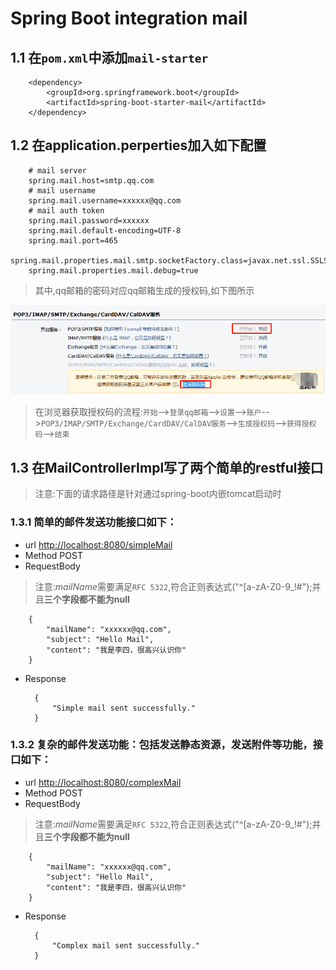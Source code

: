 # Spring Boot integration mail

## 1.1 在`pom.xml`中添加`mail-starter`

        <dependency>
            <groupId>org.springframework.boot</groupId>
            <artifactId>spring-boot-starter-mail</artifactId>
        </dependency>
        
## 1.2 在application.perperties加入如下配置

        # mail server
        spring.mail.host=smtp.qq.com
        # mail username
        spring.mail.username=xxxxxx@qq.com
        # mail auth token
        spring.mail.password=xxxxxx
        spring.mail.default-encoding=UTF-8
        spring.mail.port=465
        spring.mail.properties.mail.smtp.socketFactory.class=javax.net.ssl.SSLSocketFactory
        spring.mail.properties.mail.debug=true
        
> 其中,qq邮箱的密码对应qq邮箱生成的授权码,如下图所示

![QQ授权码](src/main/resources/qq_authKey.png)

> 在浏览器获取授权码的流程:`开始`--\>`登录qq邮箱`--\>`设置`--\>`账户`--\>`POP3/IMAP/SMTP/Exchange/CardDAV/CalDAV服务`--\>` 生成授权码 `--\>`获得授权码`--\>`结束`

## 1.3 在MailControllerImpl写了两个简单的restful接口
> 注意:下面的请求路径是针对通过spring-boot内嵌tomcat启动时
### 1.3.1 简单的邮件发送功能接口如下：
* url [http://localhost:8080/simpleMail](http://localhost:8080/simpleMail)
* Method POST
* RequestBody
> 注意:*mailName*需要满足`RFC 5322`,符合正则表达式("^[a-zA-Z0-9_!#$%&’*+/=?`{|}~^.-]+@[a-zA-Z0-9.-]+$");并且**三个字段都不能为null**

        {
            "mailName": "xxxxxx@qq.com",
            "subject": "Hello Mail",
            "content": "我是李四，很高兴认识你"
        }
* Response

        {
            "Simple mail sent successfully."
        } 
        
### 1.3.2 复杂的邮件发送功能：包括发送静态资源，发送附件等功能，接口如下：
* url [http://localhost:8080/complexMail](http://localhost:8080/complexMail)
* Method POST
* RequestBody
> 注意:*mailName*需要满足`RFC 5322`,符合正则表达式("^[a-zA-Z0-9_!#$%&’*+/=?`{|}~^.-]+@[a-zA-Z0-9.-]+$");并且**三个字段都不能为null**

        {
            "mailName": "xxxxxx@qq.com",
            "subject": "Hello Mail",
            "content": "我是李四，很高兴认识你"
        }
* Response

        {
            "Complex mail sent successfully."
        } 